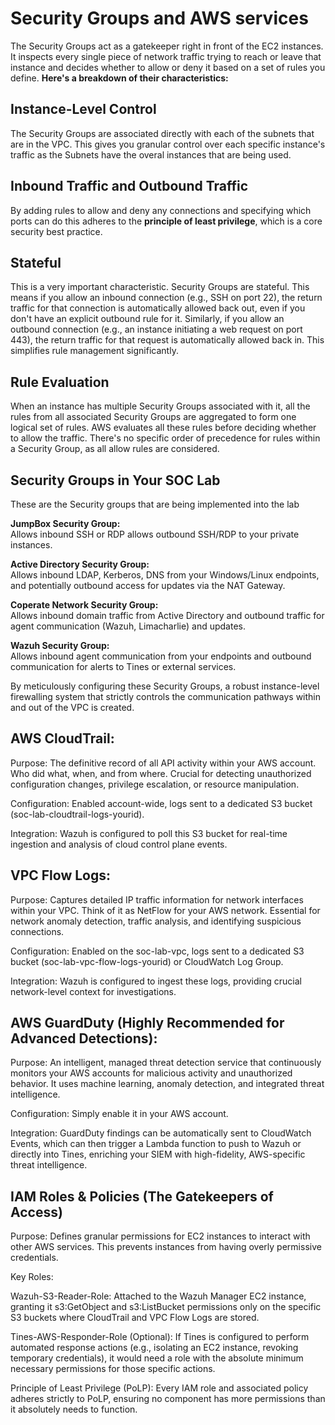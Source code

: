 # Security Groups and AWS services

The Security Groups act as a gatekeeper right in front of the EC2 instances. It inspects every single piece of network traffic trying to reach or leave that instance and decides whether to allow or deny it based on a set of rules you define.
**Here's a breakdown of their characteristics:**

## Instance-Level Control
The Security Groups are associated directly with each of the subnets that are in the VPC. This gives you granular control over each specific instance's traffic as the Subnets have the overal instances that are being used.

## Inbound Traffic and Outbound Traffic
By adding rules to allow and deny any connections and specifying which ports can do this adheres to the **principle of least privilege**, which is a core security best practice.

## Stateful
This is a very important characteristic. Security Groups are stateful. This means if you allow an inbound connection (e.g., SSH on port 22), the return traffic for that connection is automatically allowed back out, even if you don't have an explicit outbound rule for it. Similarly, if you allow an outbound connection (e.g., an instance initiating a web request on port 443), the return traffic for that request is automatically allowed back in. This simplifies rule management significantly.

## Rule Evaluation
When an instance has multiple Security Groups associated with it, all the rules from all associated Security Groups are aggregated to form one logical set of rules. AWS evaluates all these rules before deciding whether to allow the traffic. There's no specific order of precedence for rules within a Security Group, as all allow rules are considered.

## Security Groups in Your SOC Lab
These are the Security groups that are being implemented into the lab

**JumpBox Security Group:**        
Allows inbound SSH or RDP allows outbound SSH/RDP to your private instances.

**Active Directory Security Group:**       
Allows inbound LDAP, Kerberos, DNS from your Windows/Linux endpoints, and potentially outbound access for updates via the NAT Gateway.

**Coperate Network Security Group:**     
Allows inbound domain traffic from Active Directory and outbound traffic for agent communication (Wazuh, Limacharlie) and updates.

**Wazuh Security Group:**      
Allows inbound agent communication from your endpoints and outbound communication for alerts to Tines or external services.

By meticulously configuring these Security Groups, a robust instance-level firewalling system that strictly controls the communication pathways within and out of the VPC is created.

## AWS CloudTrail:

Purpose: The definitive record of all API activity within your AWS account. Who did what, when, and from where. Crucial for detecting unauthorized configuration changes, privilege escalation, or resource manipulation.

Configuration: Enabled account-wide, logs sent to a dedicated S3 bucket (soc-lab-cloudtrail-logs-yourid).

Integration: Wazuh is configured to poll this S3 bucket for real-time ingestion and analysis of cloud control plane events.

## VPC Flow Logs:

Purpose: Captures detailed IP traffic information for network interfaces within your VPC. Think of it as NetFlow for your AWS network. Essential for network anomaly detection, traffic analysis, and identifying suspicious connections.

Configuration: Enabled on the soc-lab-vpc, logs sent to a dedicated S3 bucket (soc-lab-vpc-flow-logs-yourid) or CloudWatch Log Group.

Integration: Wazuh is configured to ingest these logs, providing crucial network-level context for investigations.

## AWS GuardDuty (Highly Recommended for Advanced Detections):

Purpose: An intelligent, managed threat detection service that continuously monitors your AWS accounts for malicious activity and unauthorized behavior. It uses machine learning, anomaly detection, and integrated threat intelligence.

Configuration: Simply enable it in your AWS account.

Integration: GuardDuty findings can be automatically sent to CloudWatch Events, which can then trigger a Lambda function to push to Wazuh or directly into Tines, enriching your SIEM with high-fidelity, AWS-specific threat intelligence.

## IAM Roles & Policies (The Gatekeepers of Access)
Purpose: Defines granular permissions for EC2 instances to interact with other AWS services. This prevents instances from having overly permissive credentials.

Key Roles:

Wazuh-S3-Reader-Role: Attached to the Wazuh Manager EC2 instance, granting it s3:GetObject and s3:ListBucket permissions only on the specific S3 buckets where CloudTrail and VPC Flow Logs are stored.

Tines-AWS-Responder-Role (Optional): If Tines is configured to perform automated response actions (e.g., isolating an EC2 instance, revoking temporary credentials), it would need a role with the absolute minimum necessary permissions for those specific actions.

Principle of Least Privilege (PoLP): Every IAM role and associated policy adheres strictly to PoLP, ensuring no component has more permissions than it absolutely needs to function.
